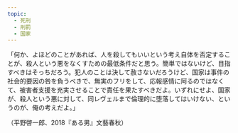 ```yaml
---
topic:
  - 死刑
  - 刑罰
  - 国家
---
```

「何か、よほどのことがあれば、人を殺してもいいという考え自体を否定することが、殺人という悪をなくすための最低条件だと思う。簡単ではないけど、目指すべきはそっちだろう。犯人のことは決して赦さないだろうけど、国家は事件の社会的要因の咎を負うべきで、無実のフリをして、応報感情に阿るのではなくて、被害者支援を充実させることで責任を果たすべきだよ。いずれにせよ、国家が、殺人という悪に対して、同レヴェルまで倫理的に堕落してはいけない、というのが、俺の考えだよ。」

（平野啓一郎、2018『ある男』文藝春秋）